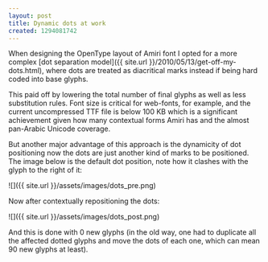 ```yaml
---
layout: post
title: Dynamic dots at work
created: 1294081742
---
```

When designing the OpenType layout of Amiri font I opted for a more complex [dot separation model]({{ site.url }}/2010/05/13/get-off-my-dots.html), where dots are treated as diacritical marks instead if being hard coded into base glyphs.

This paid off by lowering the total number of final glyphs as well as less substitution rules. Font size is critical for web-fonts, for example, and the current uncompressed TTF file is below 100 KB which is a significant achievement given how many contextual forms Amiri has and the almost pan-Arabic Unicode coverage.

But another major advantage of this approach is the dynamicity of dot positioning now the dots are just another kind of marks to be positioned. The image below is the default dot position, note how it clashes with the glyph to the right of it:

![]({{ site.url }}/assets/images/dots_pre.png)

Now after contextually repositioning the dots:

![]({{ site.url }}/assets/images/dots_post.png)

And this is done with 0 new glyphs (in the old way, one had to duplicate all the affected dotted glyphs and move the dots of each one, which can mean 90 new glyphs at least).
